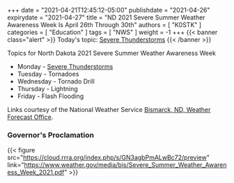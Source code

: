 +++
date = "2021-04-21T12:45:12-05:00"
publishdate = "2021-04-26"
expirydate = "2021-04-27"
title = "ND 2021 Severe Summer Weather Awareness Week Is April 26th Through 30th"
authors = [ "K0STK" ]
categories = [ "Education" ]
tags = [ "NWS" ]
weight = -1
+++
{{< banner class="alert" >}}
Today's topic: [Severe Thunderstorms](https://www.weather.gov/bis/nd_summer_awareness_1)
{{< /banner >}}

<!--more-->

Topics for North Dakota 2021 Severe Summer Weather Awareness Week

* Monday - [Severe Thunderstorms](https://www.weather.gov/bis/nd_summer_awareness_1)
* Tuesday - Tornadoes
* Wednesday - Tornado Drill
* Thursday - Lightning
* Friday - Flash Flooding

Links courtesy of the National Weather Service
[Bismarck, ND, Weather Forecast Office](https://www.weather.gov/bis/).

### Governor's Proclamation

{{< figure src="https://cloud.rrra.org/index.php/s/GN3agbPmALwBc72/preview" link="https://www.weather.gov/media/bis/Severe_Summer_Weather_Awareness_Week_2021.pdf" >}}
